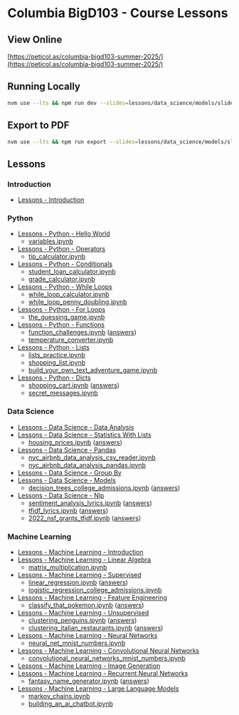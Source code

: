 # Columbia BigD103 - Course Lessons

## View Online

[https://peticol.as/columbia-bigd103-summer-2025/](https://peticol.as/columbia-bigd103-summer-2025/)

## Running Locally

```bash
nvm use --lts && npm run dev --slides=lessons/data_science/models/slides.md
```

## Export to PDF

```bash
nvm use --lts && npm run export --slides=lessons/data_science/models/slides.md
```

## Lessons

### Introduction
- [Lessons - Introduction](./lessons/introduction/)

### Python
- [Lessons - Python - Hello World](./lessons/python/hello_world/)
  - [variables.ipynb](https://nbviewer.org/url/peticol.as/columbia-bigd103-summer-2025/notebooks/variables.ipynb)
- [Lessons - Python - Operators](./lessons/python/operators/)
  - [tip_calculator.ipynb](https://nbviewer.org/url/peticol.as/columbia-bigd103-summer-2025/notebooks/tip_calculator.ipynb)
- [Lessons - Python - Conditionals](./lessons/python/conditionals/)
  - [student_loan_calculator.ipynb](https://nbviewer.org/url/peticol.as/columbia-bigd103-summer-2025/notebooks/student_loan_calculator.ipynb)
  - [grade_calculator.ipynb](https://nbviewer.org/url/peticol.as/columbia-bigd103-summer-2025/notebooks/grade_calculator.ipynb)
- [Lessons - Python - While Loops](./lessons/python/while_loops/)
  - [while_loop_calculator.ipynb](https://nbviewer.org/url/peticol.as/columbia-bigd103-summer-2025/notebooks/while_loop_calculator.ipynb)
  - [while_loop_penny_doubling.ipynb](https://nbviewer.org/url/peticol.as/columbia-bigd103-summer-2025/notebooks/while_loop_penny_doubling.ipynb)
- [Lessons - Python - For Loops](./lessons/python/for_loops/)
  - [the_guessing_game.ipynb](https://nbviewer.org/url/peticol.as/columbia-bigd103-summer-2025/notebooks/the_guessing_game.ipynb)
- [Lessons - Python - Functions](./lessons/python/functions/)
  - [function_challenges.ipynb](https://nbviewer.org/url/peticol.as/columbia-bigd103-summer-2025/notebooks/function_challenges.ipynb) ([answers](https://nbviewer.org/url/peticol.as/columbia-bigd103-summer-2025/notebooks/function_challenges_answers.ipynb))
  - [temperature_converter.ipynb](https://nbviewer.org/url/peticol.as/columbia-bigd103-summer-2025/notebooks/temperature_converter.ipynb)
- [Lessons - Python - Lists](./lessons/python/lists/)
  - [lists_practice.ipynb](https://nbviewer.org/url/peticol.as/columbia-bigd103-summer-2025/notebooks/lists_practice.ipynb)
  - [shopping_list.ipynb](https://nbviewer.org/url/peticol.as/columbia-bigd103-summer-2025/notebooks/shopping_list.ipynb)
  - [build_your_own_text_adventure_game.ipynb](https://nbviewer.org/url/peticol.as/columbia-bigd103-summer-2025/notebooks/build_your_own_text_adventure_game.ipynb)
- [Lessons - Python - Dicts](./lessons/python/dicts/)
  - [shopping_cart.ipynb](https://nbviewer.org/url/peticol.as/columbia-bigd103-summer-2025/notebooks/shopping_cart.ipynb) ([answers](https://nbviewer.org/url/peticol.as/columbia-bigd103-summer-2025/notebooks/shopping_cart_answers.ipynb))
  - [secret_messages.ipynb](https://nbviewer.org/url/peticol.as/columbia-bigd103-summer-2025/notebooks/secret_messages.ipynb)

### Data Science
- [Lessons - Data Science - Data Analysis](./lessons/data_science/data_analysis/)
- [Lessons - Data Science - Statistics With Lists](./lessons/data_science/statistics_with_lists/)
  - [housing_prices.ipynb](https://nbviewer.org/url/peticol.as/columbia-bigd103-summer-2025/notebooks/housing_prices.ipynb) ([answers](https://nbviewer.org/url/peticol.as/columbia-bigd103-summer-2025/notebooks/housing_prices_answers.ipynb))
- [Lessons - Data Science - Pandas](./lessons/data_science/pandas/)
  - [nyc_airbnb_data_analysis_csv_reader.ipynb](https://nbviewer.org/url/peticol.as/columbia-bigd103-summer-2025/notebooks/nyc_airbnb_data_analysis_csv_reader.ipynb)
  - [nyc_airbnb_data_analysis_pandas.ipynb](https://nbviewer.org/url/peticol.as/columbia-bigd103-summer-2025/notebooks/nyc_airbnb_data_analysis_pandas.ipynb)
- [Lessons - Data Science - Group By](./lessons/data_science/group_by/)
- [Lessons - Data Science - Models](./lessons/data_science/models/)
  - [decision_trees_college_admissions.ipynb](https://nbviewer.org/url/peticol.as/columbia-bigd103-summer-2025/notebooks/decision_trees_college_admissions.ipynb) ([answers](https://nbviewer.org/url/peticol.as/columbia-bigd103-summer-2025/notebooks/decision_trees_college_admissions_answers.ipynb))
- [Lessons - Data Science - Nlp](./lessons/data_science/nlp/)
  - [sentiment_analysis_lyrics.ipynb](https://nbviewer.org/url/peticol.as/columbia-bigd103-summer-2025/notebooks/sentiment_analysis_lyrics.ipynb) ([answers](https://nbviewer.org/url/peticol.as/columbia-bigd103-summer-2025/notebooks/sentiment_analysis_lyrics_answers.ipynb))
  - [tfidf_lyrics.ipynb](https://nbviewer.org/url/peticol.as/columbia-bigd103-summer-2025/notebooks/tfidf_lyrics.ipynb) ([answers](https://nbviewer.org/url/peticol.as/columbia-bigd103-summer-2025/notebooks/tfidf_lyrics_answers.ipynb))
  - [2022_nsf_grants_tfidf.ipynb](https://nbviewer.org/url/peticol.as/columbia-bigd103-summer-2025/notebooks/2022_nsf_grants_tfidf.ipynb) ([answers](https://nbviewer.org/url/peticol.as/columbia-bigd103-summer-2025/notebooks/2022_nsf_grants_tfidf_answers.ipynb))

### Machine Learning
- [Lessons - Machine Learning - Introduction](./lessons/machine_learning/introduction/)
- [Lessons - Machine Learning - Linear Algebra](./lessons/machine_learning/linear_algebra/)
  - [matrix_multiplication.ipynb](https://nbviewer.org/url/peticol.as/columbia-bigd103-summer-2025/notebooks/matrix_multiplication.ipynb)
- [Lessons - Machine Learning - Supervised](./lessons/machine_learning/supervised/)
  - [linear_regression.ipynb](https://nbviewer.org/url/peticol.as/columbia-bigd103-summer-2025/notebooks/linear_regression.ipynb) ([answers](https://nbviewer.org/url/peticol.as/columbia-bigd103-summer-2025/notebooks/linear_regression_answers.ipynb))
  - [logistic_regression_college_admissions.ipynb](https://nbviewer.org/url/peticol.as/columbia-bigd103-summer-2025/notebooks/logistic_regression_college_admissions.ipynb)
- [Lessons - Machine Learning - Feature Engineering](./lessons/machine_learning/feature_engineering/)
  - [classify_that_pokemon.ipynb](https://nbviewer.org/url/peticol.as/columbia-bigd103-summer-2025/notebooks/classify_that_pokemon.ipynb) ([answers](https://nbviewer.org/url/peticol.as/columbia-bigd103-summer-2025/notebooks/classify_that_pokemon_answers.ipynb))
- [Lessons - Machine Learning - Unsupervised](./lessons/machine_learning/unsupervised/)
  - [clustering_penguins.ipynb](https://nbviewer.org/url/peticol.as/columbia-bigd103-summer-2025/notebooks/clustering_penguins.ipynb) ([answers](https://nbviewer.org/url/peticol.as/columbia-bigd103-summer-2025/notebooks/clustering_penguins_answers.ipynb))
  - [clustering_italian_restaurants.ipynb](https://nbviewer.org/url/peticol.as/columbia-bigd103-summer-2025/notebooks/clustering_italian_restaurants.ipynb) ([answers](https://nbviewer.org/url/peticol.as/columbia-bigd103-summer-2025/notebooks/clustering_italian_restaurants_answers.ipynb))
- [Lessons - Machine Learning - Neural Networks](./lessons/machine_learning/neural_networks/)
  - [neural_net_mnist_numbers.ipynb](https://nbviewer.org/url/peticol.as/columbia-bigd103-summer-2025/notebooks/neural_net_mnist_numbers.ipynb)
- [Lessons - Machine Learning - Convolutional Neural Networks](./lessons/machine_learning/convolutional_neural_networks/)
  - [convolutional_neural_networks_mnist_numbers.ipynb](https://nbviewer.org/url/peticol.as/columbia-bigd103-summer-2025/notebooks/convolutional_neural_networks_mnist_numbers.ipynb)
- [Lessons - Machine Learning - Image Generation](./lessons/machine_learning/image_generation/)
- [Lessons - Machine Learning - Recurrent Neural Networks](./lessons/machine_learning/recurrent_neural_networks/)
  - [fantasy_name_generator.ipynb](https://nbviewer.org/url/peticol.as/columbia-bigd103-summer-2025/notebooks/fantasy_name_generator.ipynb) ([answers](https://nbviewer.org/url/peticol.as/columbia-bigd103-summer-2025/notebooks/fantasy_name_generator_answers.ipynb))
- [Lessons - Machine Learning - Large Language Models](./lessons/machine_learning/large_language_models/)
  - [markov_chains.ipynb](https://nbviewer.org/url/peticol.as/columbia-bigd103-summer-2025/notebooks/markov_chains.ipynb)
  - [building_an_ai_chatbot.ipynb](https://nbviewer.org/url/peticol.as/columbia-bigd103-summer-2025/notebooks/building_an_ai_chatbot.ipynb)
